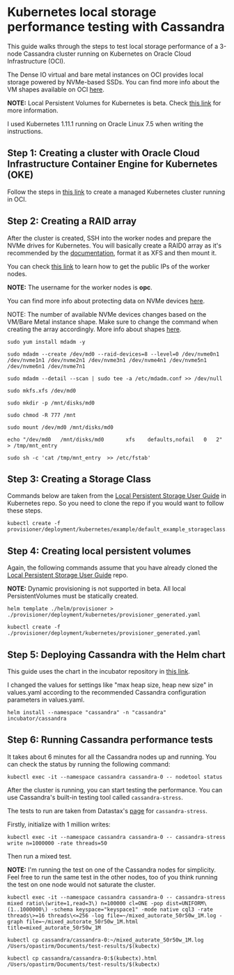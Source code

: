 # Kubernetes local storage performance testing with Cassandra

This guide walks through the steps to test local storage performance of a 3-node Cassandra cluster running on Kubernetes on Oracle Cloud Infrastructure (OCI).

The Dense IO virtual and bare metal instances on OCI provides local storage powered by NVMe-based SSDs. You can find more info about the VM shapes available on OCI [here](https://cloud.oracle.com/compute/virtual-machine/features).

**NOTE:** Local Persistent Volumes for Kubernetes is beta. Check [this link](https://kubernetes.io/blog/2018/04/13/local-persistent-volumes-beta/) for more information.

I used Kubernetes 1.11.1 running on Oracle Linux 7.5 when writing the instructions. 


## Step 1: Creating a cluster with Oracle Cloud Infrastructure Container Engine for Kubernetes (OKE)
Follow the steps in [this link](https://www.oracle.com/webfolder/technetwork/tutorials/obe/oci/oke-full/index.html) to create a managed Kubernetes cluster running in OCI.

## Step 2: Creating a RAID array
After the cluster is created, SSH into the worker nodes and prepare the NVMe drives for Kubernetes. You will basically create a RAID0 array as it's recommended by the [documentation](http://cassandra.apache.org/doc/4.0/operating/hardware.html#disks), format it as XFS and then mount it.

You can check [this link](https://docs.cloud.oracle.com/iaas/Content/GSG/Tasks/launchinginstance.htm#three) to learn how to get the public IPs of the worker nodes.

**NOTE:** The username for the worker nodes is **opc**.

You can find more info about protecting data on NVMe devices [here](https://docs.cloud.oracle.com/iaas/Content/Compute/References/nvmedeviceinformation.htm).

NOTE: The number of available NVMe devices changes based on the VM/Bare Metal instance shape. Make sure to change the command when creating the array accordingly. More info about shapes [here](https://cloud.oracle.com/compute/virtual-machine/features).

```
sudo yum install mdadm -y
```

```
sudo mdadm --create /dev/md0 --raid-devices=8 --level=0 /dev/nvme0n1 /dev/nvme1n1 /dev/nvme2n1 /dev/nvme3n1 /dev/nvme4n1 /dev/nvme5n1 /dev/nvme6n1 /dev/nvme7n1
```

```
sudo mdadm --detail --scan | sudo tee -a /etc/mdadm.conf >> /dev/null
```

```
sudo mkfs.xfs /dev/md0
```

```
sudo mkdir -p /mnt/disks/md0
```

```
sudo chmod -R 777 /mnt
```

```
sudo mount /dev/md0 /mnt/disks/md0
```

```
echo "/dev/md0   /mnt/disks/md0       xfs    defaults,nofail   0   2" > /tmp/mnt_entry
```

```
sudo sh -c 'cat /tmp/mnt_entry  >> /etc/fstab'
```

## Step 3: Creating a Storage Class

Commands below are taken from the [Local Persistent Storage User Guide](https://github.com/kubernetes-incubator/external-storage/tree/master/local-volume) in Kubernetes repo. So you need to clone the repo if you would want to follow these steps.


```
kubectl create -f provisioner/deployment/kubernetes/example/default_example_storageclass.yaml
```
## Step 4: Creating local persistent volumes

Again, the following commands assume that you have already cloned the [Local Persistent Storage User Guide](https://github.com/kubernetes-incubator/external-storage/tree/master/local-volume) repo.

**NOTE:** Dynamic provisioning is not supported in beta. All local PersistentVolumes must be statically created.


```
helm template ./helm/provisioner > ./provisioner/deployment/kubernetes/provisioner_generated.yaml
```

```
kubectl create -f ./provisioner/deployment/kubernetes/provisioner_generated.yaml
```


## Step 5: Deploying Cassandra with the Helm chart

This guide uses the chart in the incubator repository in [this link](https://github.com/helm/charts/tree/master/incubator/cassandra). 

I changed the values for settings like "max heap size, heap new size" in values.yaml according to the recommended Cassandra configuration parameters in values.yaml.

```
helm install --namespace "cassandra" -n "cassandra" incubator/cassandra
```

## Step 6: Running Cassandra performance tests

It takes about 6 minutes for all the Cassandra nodes up and running. You can check the status by running the following command:

```
kubectl exec -it --namespace cassandra cassandra-0 -- nodetool status
```

After the cluster is running, you can start testing the performance. You can use Cassandra's built-in testing tool called `cassandra-stress`.

The tests to run are taken from Datastax's [page](https://docs.datastax.com/en/cassandra/3.0/cassandra/tools/toolsCStress.html) for `cassandra-stress`.

Firstly, initialize with 1 million writes:

```
kubectl exec -it --namespace cassandra cassandra-0 -- cassandra-stress write n=1000000 -rate threads=50
```

Then run a mixed test.

**NOTE:** I'm running the test on one of the Cassandra nodes for simplicity. Feel free to run the same test in the other nodes, too of you think running the test on one node would not saturate the cluster.

```
kubectl exec -it --namespace cassandra cassandra-0 -- cassandra-stress mixed ratio\(write=1,read=3\) n=100000 cl=ONE -pop dist=UNIFORM\(1..1000000\) -schema keyspace="keyspace1" -mode native cql3 -rate threads\>=16 threads\<=256 -log file=~/mixed_autorate_50r50w_1M.log -graph file=~/mixed_autorate_50r50w_1M.html title=mixed_autorate_50r50w_1M
```

```
kubectl cp cassandra/cassandra-0:~/mixed_autorate_50r50w_1M.log /Users/opastirm/Documents/test-results/$(kubectx)
```

```
kubectl cp cassandra/cassandra-0:$(kubectx).html /Users/opastirm/Documents/test-results/$(kubectx)
```
